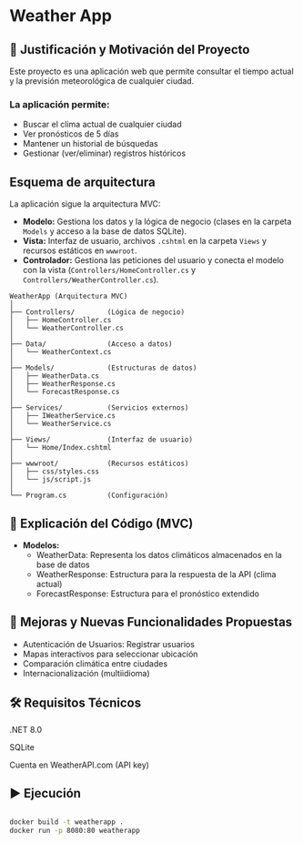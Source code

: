 # Weather App

## 📌 Justificación y Motivación del Proyecto

Este proyecto es una aplicación web que permite consultar el tiempo actual y la previsión meteorológica de cualquier ciudad.

### La aplicación permite:
- Buscar el clima actual de cualquier ciudad
- Ver pronósticos de 5 días
- Mantener un historial de búsquedas
- Gestionar (ver/eliminar) registros históricos

## Esquema de arquitectura

La aplicación sigue la arquitectura MVC:

- **Modelo:** Gestiona los datos y la lógica de negocio (clases en la carpeta `Models` y acceso a la base de datos SQLite).
- **Vista:** Interfaz de usuario, archivos `.cshtml` en la carpeta `Views` y recursos estáticos en `wwwroot`.
- **Controlador:** Gestiona las peticiones del usuario y conecta el modelo con la vista (`Controllers/HomeController.cs` y `Controllers/WeatherController.cs`).

```
WeatherApp (Arquitectura MVC)
│
├── Controllers/        (Lógica de negocio)
│   ├── HomeController.cs
│   └── WeatherController.cs
│
├── Data/               (Acceso a datos)
│   └── WeatherContext.cs
│
├── Models/             (Estructuras de datos)
│   ├── WeatherData.cs
│   ├── WeatherResponse.cs
│   └── ForecastResponse.cs
│
├── Services/           (Servicios externos)
│   ├── IWeatherService.cs
│   └── WeatherService.cs
│
├── Views/              (Interfaz de usuario)
│   └── Home/Index.cshtml
│
├── wwwroot/            (Recursos estáticos)
│   ├── css/styles.css
│   └── js/script.js
│
└── Program.cs          (Configuración)

```

## 🧠 Explicación del Código (MVC)

- **Modelos:**  
  - WeatherData: Representa los datos climáticos almacenados en la base de datos
  - WeatherResponse: Estructura para la respuesta de la API (clima actual)
  - ForecastResponse: Estructura para el pronóstico extendido



## 🚀 Mejoras y Nuevas Funcionalidades Propuestas

- Autenticación de Usuarios: Registrar usuarios
- Mapas interactivos para seleccionar ubicación
- Comparación climática entre ciudades
- Internacionalización (multiidioma)

## 🛠️ Requisitos Técnicos
.NET 8.0

SQLite

Cuenta en WeatherAPI.com (API key)

## ▶️ Ejecución

```bash

docker build -t weatherapp .
docker run -p 8080:80 weatherapp

```
